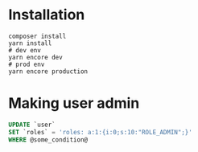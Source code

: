 # Installation
```
composer install
yarn install
# dev env
yarn encore dev
# prod env
yarn encore production
```

# Making user admin
```sql
UPDATE `user`
SET `roles` = 'roles: a:1:{i:0;s:10:"ROLE_ADMIN";}'
WHERE @some_condition@
```
